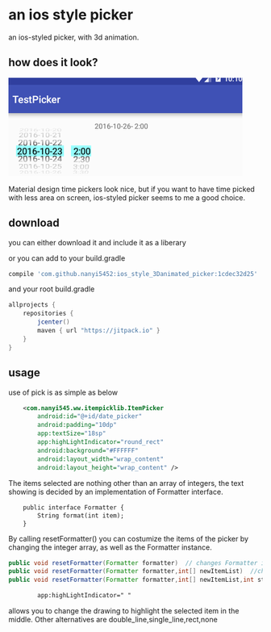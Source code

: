 # an ios style picker
an ios-styled picker, with 3d animation. 


how does it look?
--------
![](https://github.com/nanyi5452/ios_style_3Danimated_picker/blob/master/files/general_look.gif)

Material design time pickers look nice, but if you want to have time picked with less area on screen, ios-styled picker seems to me a good choice.



download 
--------
you can either download it and include it as a liberary

or you can add to your build.gradle
```groovy
compile 'com.github.nanyi5452:ios_style_3Danimated_picker:1cdec32d25'
```
and your root build.gradle
```groovy
allprojects {
    repositories {
        jcenter()
        maven { url "https://jitpack.io" }
    }
}
```




usage
--------
use of pick is as simple as below

```xml
    <com.nanyi545.ww.itempicklib.ItemPicker
        android:id="@+id/date_picker"
        android:padding="10dp"
        app:textSize="18sp"
        app:highLightIndicator="round_rect"
        android:background="#FFFFFF"
        android:layout_width="wrap_content"
        android:layout_height="wrap_content" />
```


The items selected are nothing other than an array of integers, the text showing is decided by an implementation of Formatter interface. 
```
    public interface Formatter {
        String format(int item);
    }
```




By calling resetFormatter() you can costumize the items of the picker by changing the integer array, as well as the Formatter instance. 

```java
public void resetFormatter(Formatter formatter)  // changes Formatter instance only.
public void resetFormatter(Formatter formatter,int[] newItemList)  //changes both Formatter and the int array.
public void resetFormatter(Formatter formatter,int[] newItemList,int startIndex)   //   you can specify initial item you want to select.
```




```xml
        app:highLightIndicator=" "
```
allows you to change the drawing to highlight the selected item in the middle. Other alternatives are double_line,single_line,rect,none




